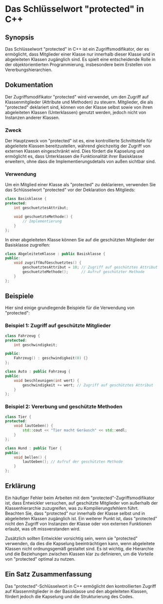 <!--
Meta Description: # Das Schlüsselwort "protected" in C++ ## Synopsis Das Schlüsselwort "protected" in C++ ist ein Zugriffsmodifikator, der es ermöglicht, dass Mitgliede...
Meta Keywords: protected, der, von, die, klassen
-->

# Das Schlüsselwort "protected" in C++

## Synopsis
Das Schlüsselwort "protected" in C++ ist ein Zugriffsmodifikator, der es ermöglicht, dass Mitglieder einer Klasse nur innerhalb dieser Klasse und in abgeleiteten Klassen zugänglich sind. Es spielt eine entscheidende Rolle in der objektorientierten Programmierung, insbesondere beim Erstellen von Vererbungshierarchien.

## Dokumentation
Der Zugriffsmodifikator "protected" wird verwendet, um den Zugriff auf Klassenmitglieder (Attribute und Methoden) zu steuern. Mitglieder, die als "protected" deklariert sind, können von der Klasse selbst sowie von ihren abgeleiteten Klassen (Unterklassen) genutzt werden, jedoch nicht von Instanzen anderer Klassen.

### Zweck
Der Hauptzweck von "protected" ist es, eine kontrollierte Schnittstelle für abgeleitete Klassen bereitzustellen, während gleichzeitig der Zugriff von externen Klassen eingeschränkt wird. Dies fördert die Kapselung und ermöglicht es, dass Unterklassen die Funktionalität ihrer Basisklasse erweitern, ohne dass die Implementierungsdetails von außen sichtbar sind.

### Verwendung
Um ein Mitglied einer Klasse als "protected" zu deklarieren, verwenden Sie das Schlüsselwort "protected" vor der Deklaration des Mitglieds:

```cpp
class Basisklasse {
protected:
    int geschuetztesAttribut;

    void geschuetzteMethode() {
        // Implementierung
    }
};
```

In einer abgeleiteten Klasse können Sie auf die geschützten Mitglieder der Basisklasse zugreifen:

```cpp
class AbgeleiteteKlasse : public Basisklasse {
public:
    void zugriffAufGeschuetztes() {
        geschuetztesAttribut = 10; // Zugriff auf geschütztes Attribut
        geschuetzteMethode();      // Aufruf geschützter Methode
    }
};
```

## Beispiele
Hier sind einige grundlegende Beispiele für die Verwendung von "protected":

### Beispiel 1: Zugriff auf geschützte Mitglieder
```cpp
class Fahrzeug {
protected:
    int geschwindigkeit;

public:
    Fahrzeug() : geschwindigkeit(0) {}
};

class Auto : public Fahrzeug {
public:
    void beschleunigen(int wert) {
        geschwindigkeit += wert; // Zugriff auf geschütztes Attribut
    }
};
```

### Beispiel 2: Vererbung und geschützte Methoden
```cpp
class Tier {
protected:
    void lautGeben() {
        std::cout << "Tier macht Geräusch" << std::endl;
    }
};

class Hund : public Tier {
public:
    void bellen() {
        lautGeben(); // Aufruf der geschützten Methode
    }
};
```

## Erklärung
Ein häufiger Fehler beim Arbeiten mit dem "protected"-Zugriffsmodifikator ist, dass Entwickler versuchen, auf geschützte Mitglieder von außerhalb der Klassenhierarchie zuzugreifen, was zu Kompilierungsfehlern führt. Beachten Sie, dass "protected" nur innerhalb der Klasse selbst und in abgeleiteten Klassen zugänglich ist. Ein weiterer Punkt ist, dass "protected" nicht den Zugriff von Instanzen der Klasse oder von externen Funktionen erlaubt, was oft missverstanden wird.

Zusätzlich sollten Entwickler vorsichtig sein, wenn sie "protected" verwenden, da dies die Kapselung beeinträchtigen kann, wenn abgeleitete Klassen nicht ordnungsgemäß gestaltet sind. Es ist wichtig, die Hierarchie und die Beziehungen zwischen Klassen klar zu definieren, um die Vorteile von "protected" optimal zu nutzen.

## Ein Satz Zusammenfassung
Das "protected"-Schlüsselwort in C++ ermöglicht den kontrollierten Zugriff auf Klassenmitglieder in der Basisklasse und den abgeleiteten Klassen, fördert jedoch die Kapselung und die Strukturierung des Codes.